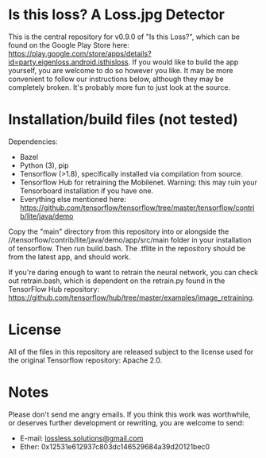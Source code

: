 # Is this loss? A Loss.jpg Detector

This is the central repository for v0.9.0 of "Is this Loss?", which can be found on the Google Play Store here: https://play.google.com/store/apps/details?id=party.eigenloss.android.isthisloss. If you would like to build the app yourself, you are welcome to do so however you like. It may be more convenient to follow our instructions below, although they may be completely broken. It's probably more fun to just look at the source.

# Installation/build files (not tested)

Dependencies:
- Bazel
- Python (3), pip
- Tensorflow (>1.8), specifically installed via compilation from source.
- Tensorflow Hub for retraining the Mobilenet. Warning: this may ruin your Tensorboard installation if you have one.
- Everything else mentioned here: https://github.com/tensorflow/tensorflow/tree/master/tensorflow/contrib/lite/java/demo

Copy the "main" directory from this repository into or alongside the //tensorflow/contrib/lite/java/demo/app/src/main folder in your installation of tensorflow. Then run build.bash. The .tflite in the repository should be from the latest app, and should work.

If you're daring enough to want to retrain the neural network, you can check out retrain.bash, which is dependent on the retrain.py found in the TensorFlow Hub repository: https://github.com/tensorflow/hub/tree/master/examples/image_retraining. 

# License
All of the files in this repository are released subject to the license used for the original Tensorflow repository: Apache 2.0. 

# Notes
Please don't send me angry emails. If you think this work was worthwhile, or deserves further development or rewriting, you are welcome to send:
- E-mail: lossless.solutions@gmail.com
- Ether: 0x12531e612937c803dc146529684a39d20121bec0
